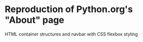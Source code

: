 <h1>Reproduction of Python.org's "About" page</h2>
<p>HTML container structures and navbar with CSS flexbox styling</p>
<img scr="project_screenshot.JPG">